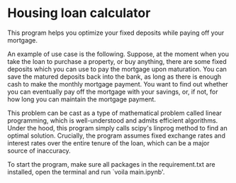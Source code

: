 # Housing loan calculator

This program helps you optimize your fixed deposits while paying off your mortgage.

An example of use case is the following. Suppose, at the moment when you take the loan to purchase a property, or buy anything, there are some fixed deposits which you can use to pay the mortgage upon maturation. You can save the matured deposits back into the bank, as long as there is enough cash to make the monthly mortgage payment. You want to find out whether you can eventually pay off the mortgage with your savings, or, if not, for how long you can maintain the mortgage payment.

This problem can be cast as a type of mathematical problem called linear programming, which is well-understood and admits efficient algorithms. Under the hood, this program simply calls scipy's linprog method to find an optimal solution. Crucially, the program assumes fixed exchange rates and interest rates over the entire tenure of the loan, which can be a major source of inaccuracy.

To start the program, make sure all packages in the requirement.txt are installed, open the terminal and run `voila main.ipynb'.
